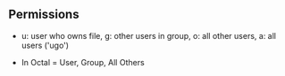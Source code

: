 ## Permissions

- u: user who owns file, g: other users in group, o: all other users, a:
  all users ('ugo')

- In Octal = User, Group, All Others
